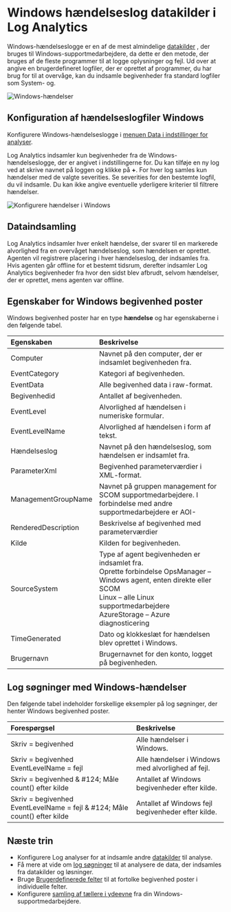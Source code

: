 <properties 
   pageTitle="Windows hændelseslogfiler i Log Analytics | Microsoft Azure"
   description="Windows-hændelseslogge er en af de mest almindelige datakilder, der bruges af Log analyser.  I denne artikel beskrives, hvordan du konfigurerer samling af Windows-hændelseslogge og oplysninger om de poster, de opretter i OMS-lager."
   services="log-analytics"
   documentationCenter=""
   authors="bwren"
   manager="jwhit"
   editor="tysonn" />
<tags 
   ms.service="log-analytics"
   ms.devlang="na"
   ms.topic="article"
   ms.tgt_pltfrm="na"
   ms.workload="infrastructure-services"
   ms.date="10/18/2016"
   ms.author="bwren" />

# <a name="windows-event-log-data-sources-in-log-analytics"></a>Windows hændelseslog datakilder i Log Analytics

Windows-hændelseslogge er en af de mest almindelige [datakilder](log-analytics-data-sources.md) , der bruges til Windows-supportmedarbejdere, da dette er den metode, der bruges af de fleste programmer til at logge oplysninger og fejl.  Ud over at angive en brugerdefineret logfiler, der er oprettet af programmer, du har brug for til at overvåge, kan du indsamle begivenheder fra standard logfiler som System- og.

![Windows-hændelser](media/log-analytics-data-sources-windows-events/overview.png)     

## <a name="configuring-windows-event-logs"></a>Konfiguration af hændelseslogfiler Windows

Konfigurere Windows-hændelseslogge i [menuen Data i indstillinger for analyser](log-analytics-data-sources.md#configuring-data-sources).

Log Analytics indsamler kun begivenheder fra de Windows-hændelseslogge, der er angivet i indstillingerne for.  Du kan tilføje en ny log ved at skrive navnet på loggen og klikke på **+**.  For hver log samles kun hændelser med de valgte severities.  Se severities for den bestemte logfil, du vil indsamle.  Du kan ikke angive eventuelle yderligere kriterier til filtrere hændelser.

![Konfigurere hændelser i Windows](media/log-analytics-data-sources-windows-events/configure.png)


## <a name="data-collection"></a>Dataindsamling

Log Analytics indsamler hver enkelt hændelse, der svarer til en markerede alvorlighed fra en overvåget hændelseslog, som hændelsen er oprettet.  Agenten vil registrere placering i hver hændelseslog, der indsamles fra.  Hvis agenten går offline for et bestemt tidsrum, derefter indsamler Log Analytics begivenheder fra hvor den sidst blev afbrudt, selvom hændelser, der er oprettet, mens agenten var offline.


## <a name="windows-event-records-properties"></a>Egenskaber for Windows begivenhed poster

Windows begivenhed poster har en type **hændelse** og har egenskaberne i den følgende tabel.

| Egenskaben | Beskrivelse |
|:--|:--|
| Computer            | Navnet på den computer, der er indsamlet begivenheden fra. |
| EventCategory       | Kategori af begivenheden. |
| EventData           | Alle begivenhed data i raw-format. |
| Begivenhedid             | Antallet af begivenheden. |
| EventLevel          | Alvorlighed af hændelsen i numeriske formular. |
| EventLevelName      | Alvorlighed af hændelsen i form af tekst. |
| Hændelseslog            | Navnet på den hændelseslog, som hændelsen er indsamlet fra. |
| ParameterXml        | Begivenhed parameterværdier i XML-format. |
| ManagementGroupName | Navnet på gruppen management for SCOM supportmedarbejdere.  I forbindelse med andre supportmedarbejdere er AOI-<workspace ID> |
| RenderedDescription | Beskrivelse af begivenhed med parameterværdier |
| Kilde              | Kilden for begivenheden. |
| SourceSystem  | Type af agent begivenheden er indsamlet fra. <br> Oprette forbindelse OpsManager – Windows agent, enten direkte eller SCOM <br> Linux – alle Linux supportmedarbejdere  <br> AzureStorage – Azure diagnosticering |
| TimeGenerated       | Dato og klokkeslæt for hændelsen blev oprettet i Windows. |
| Brugernavn            | Brugernavnet for den konto, logget på begivenheden. |



## <a name="log-searches-with-windows-events"></a>Log søgninger med Windows-hændelser

Den følgende tabel indeholder forskellige eksempler på log søgninger, der henter Windows begivenhed poster.

| Forespørgsel | Beskrivelse |
|:--|:--|
| Skriv = begivenhed | Alle hændelser i Windows. |
| Skriv = begivenhed EventLevelName = fejl | Alle hændelser i Windows med alvorlighed af fejl. |
| Skriv = begivenhed & #124; Måle count() efter kilde | Antallet af Windows begivenheder efter kilde. |
| Skriv = begivenhed EventLevelName = fejl & #124; Måle count() efter kilde | Antallet af Windows fejl begivenheder efter kilde. |

## <a name="next-steps"></a>Næste trin

- Konfigurere Log analyser for at indsamle andre [datakilder](log-analytics-data-sources.md) til analyse.
- Få mere at vide om [log søgninger](log-analytics-log-searches.md) til at analysere de data, der indsamles fra datakilder og løsninger.  
- Bruge [Brugerdefinerede felter](log-analytics-custom-fields.md) til at fortolke begivenhed poster i individuelle felter.
- Konfigurere [samling af tællere i ydeevne](log-analytics-data-sources-performance-counters.md) fra din Windows-supportmedarbejdere.